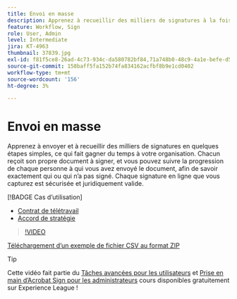 ```yaml
---
title: Envoi en masse
description: Apprenez à recueillir des milliers de signatures à la fois pour n’importe quel document en quelques étapes simples
feature: Workflow, Sign
role: User, Admin
level: Intermediate
jira: KT-4963
thumbnail: 37839.jpg
exl-id: f81f5ce8-26ad-4c73-934c-da580782bf84,71a748b0-48c9-4a1e-befe-d5f311d6c05e
source-git-commit: 158baff5fa152b74fa834162acfbf8b9e1cd0402
workflow-type: tm+mt
source-wordcount: '156'
ht-degree: 3%

---
```


# Envoi en masse

Apprenez à envoyer et à recueillir des milliers de signatures en quelques étapes simples, ce qui fait gagner du temps à votre organisation. Chacun reçoit son propre document à signer, et vous pouvez suivre la progression de chaque personne à qui vous avez envoyé le document, afin de savoir exactement qui ou qui n’a pas signé. Chaque signature en ligne que vous capturez est sécurisée et juridiquement valide.

[!BADGE Cas d’utilisation]

* [Contrat de télétravail](https://experienceleague.adobe.com/docs/document-cloud-learn/sign-learning-hub/expand/recipes/gov/usecasegovtelework.html?lang=en)
* [Accord de stratégie](https://experienceleague.adobe.com/docs/document-cloud-learn/sign-learning-hub/expand/recipes/com/usecasecompolicy.html?lang=en)

>[!VIDEO](https://video.tv.adobe.com/v/33655?quality=12&learn=on&hidetitle=true)

[Téléchargement d’un exemple de fichier CSV au format ZIP](../assets/sendInBulkSample.zip)

>[!TIP]
>
Cette vidéo fait partie du [Tâches avancées pour les utilisateurs](https://experienceleague.adobe.com/?recommended=Sign-U-1-2020.3) et [Prise en main d’Acrobat Sign pour les administrateurs](https://experienceleague.adobe.com/?recommended=Sign-A-1-2020.2) cours disponibles gratuitement sur Experience League !
